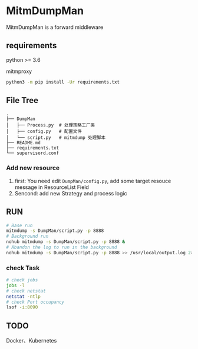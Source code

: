 # MitmDumpMan

MitmDumpMan is a forward middleware

## requirements

python >= 3.6

mitmproxy

```bash
python3 -m pip install -Ur requirements.txt
```

## File Tree

```text
.
├── DumpMan
│   ├── Process.py  # 处理策略工厂类
│   ├── config.py   # 配置文件
│   └── script.py   # mitmdump 处理脚本
├── README.md
├── requirements.txt
└── supervisord.conf
```

### Add new resource

1. first: You need edit  `DumpMan/config.py`, add some target resouce message in ResourceList Field
2. Sencond: add new Strategy and process logic

## RUN

```bash
# Base run
mitmdump -s DumpMan/script.py -p 8888
# Background run
nohub mitmdump -s DumpMan/script.py -p 8888 &
# Abandon the log to run in the background
nohub mitmdump -s DumpMan/script.py -p 8888 >> /usr/local/output.log 2>&1 &
```

### check Task

```bash 
# check jobs 
jobs -l
# check netstat
netstat -ntlp
# check Port occupancy
lsof -i:8090 
```

## TODO

Docker、Kubernetes 